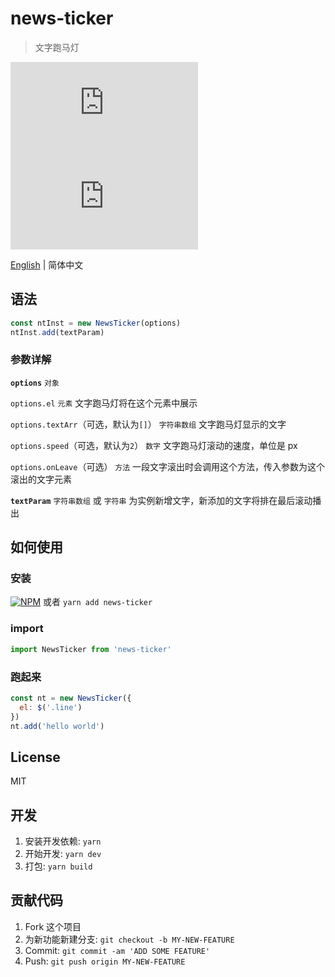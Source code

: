 # news-ticker
> 文字跑马灯

![](https://img.badgesize.io/gaoryrt/news-ticker/master/dist/newsTicker.js)
![](https://img.badgesize.io/gaoryrt/news-ticker/master/dist/newsTicker.js?compression=gzip)

[English](./README.md) | 简体中文

<!-- [在 codepen 上试试 demo]() -->

## 语法
```js
const ntInst = new NewsTicker(options)
ntInst.add(textParam)
```

### 参数详解
**`options`**
`对象`

`options.el`
`元素`
文字跑马灯将在这个元素中展示

`options.textArr`（可选，默认为`[]`）
`字符串数组`
文字跑马灯显示的文字

`options.speed`（可选，默认为`2`）
`数字`
文字跑马灯滚动的速度，单位是 px

`options.onLeave`（可选）
`方法`
一段文字滚出时会调用这个方法，传入参数为这个滚出的文字元素

**`textParam`**
`字符串数组` 或 `字符串`
为实例新增文字，新添加的文字将排在最后滚动播出

## 如何使用
### 安装
[![NPM](https://nodei.co/npm/news-ticker.png?compact=true)](https://nodei.co/npm/news-ticker/)
或者 `yarn add news-ticker`

### import
```javascript
import NewsTicker from 'news-ticker'
```

### 跑起来
```javascript
const nt = new NewsTicker({
  el: $('.line')
})
nt.add('hello world')
```

## License
MIT

## 开发
1. 安装开发依赖: `yarn`
2. 开始开发: `yarn dev`
3. 打包: `yarn build`

## 贡献代码
1. Fork 这个项目
2. 为新功能新建分支: `git checkout -b MY-NEW-FEATURE`
3. Commit: `git commit -am 'ADD SOME FEATURE'`
4. Push: `git push origin MY-NEW-FEATURE`
